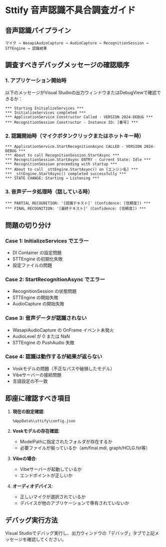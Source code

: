 # Sttify 音声認識不具合調査ガイド

## 音声認識パイプライン
```
マイク → WasapiAudioCapture → AudioCapture → RecognitionSession → STTEngine → 認識結果
```

## 調査すべきデバッグメッセージの確認順序

### 1. アプリケーション開始時
以下のメッセージがVisual Studioの出力ウィンドウまたはDebugViewで確認できるか：

```
*** Starting InitializeServices ***
*** InitializeServices completed ***
*** ApplicationService Constructor Called - VERSION 2024-DEBUG ***
*** RecognitionSession Constructor - Instance ID: [番号] ***
```

### 2. 認識開始時（マイクボタンクリックまたはホットキー時）
```
*** ApplicationService.StartRecognitionAsync CALLED - VERSION 2024-DEBUG ***
*** About to call RecognitionSession.StartAsync ***
*** RecognitionSession.StartAsync ENTRY - Current State: Idle ***
*** RecognitionSession proceeding with startup ***
*** About to call _sttEngine.StartAsync() on [エンジン名] ***
*** _sttEngine.StartAsync() completed successfully ***
*** STATE CHANGE: Starting → Listening ***
```

### 3. 音声データ処理時（話している時）
```
*** PARTIAL RECOGNITION: '[認識テキスト]' (Confidence: [信頼度]) ***
*** FINAL RECOGNITION: '[最終テキスト]' (Confidence: [信頼度]) ***
```

## 問題の切り分け

### Case 1: InitializeServices でエラー
- DI Container の設定問題
- STTEngine の初期化失敗
- 設定ファイルの問題

### Case 2: StartRecognitionAsync でエラー
- RecognitionSession の状態問題
- STTEngine の開始失敗
- AudioCapture の開始失敗

### Case 3: 音声データが認識されない
- WasapiAudioCapture の OnFrame イベント未発火
- AudioLevel が 0 または NaN
- STTEngine の PushAudio 失敗

### Case 4: 認識は動作するが結果が返らない
- Voskモデルの問題（不正なパスや破損したモデル）
- Vibeサーバーの接続問題
- 言語設定の不一致

## 即座に確認すべき項目

1. **現在の設定確認**:
   ```
   %AppData%\sttify\config.json
   ```
   
2. **Voskモデルの存在確認**:
   - ModelPathに指定されたフォルダが存在するか
   - 必要ファイルが揃っているか（am/final.mdl, graph/HCLG.fst等）

3. **Vibeの場合**:
   - Vibeサーバーが起動しているか
   - エンドポイントが正しいか

4. **オーディオデバイス**:
   - 正しいマイクが選択されているか
   - デバイスが他のアプリケーションで専有されていないか

## デバッグ実行方法

Visual Studioでデバッグ実行し、出力ウィンドウの「デバッグ」タブで上記メッセージを確認してください。